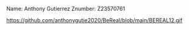 Name:    Anthony Gutierrez
Znumber: Z23570761

https://github.com/anthonygutie2020/BeReal/blob/main/BEREAL12.gif
